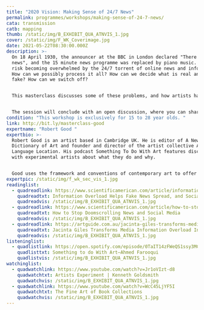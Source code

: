 ```yaml
---
title: "2020 Vision: Making Sense of 24/7 News"
permalink: programmes/workshops/making-sense-of-24-7-news/
cata: transmission
catb: mapping
thumb: /static/img/B_EXHIBIT_QUA_ATNVIS_1.jpg
cover: /static/img/F_WK_Coverimage.jpg
date: 2021-05-22T08:30:00.000Z
description: >-
  On 18 April 1930, the announcer at the BBC in London declared "There is no
  news", and the 15 minute news programme was replaced by piano music. Today, we
  risk becoming overwhelmed by the 24/7 torrent of online news and information.
  How can we possibly process it all? How can we decide what is real and what is
  fake? How can we switch off?


  This masterclass discusses some of these problems, and how artists have responded to information in the age of the internet. The session will include a presentation on the move from analogue to digital information , a look at how some artists have chosen to respond to information overload and a conversation with Science Gallery Research Intern Vasudha Malani to investigate UK and Indian online search algorithms. How do search results differ by country, by region, and by language?


  The session will conclude with an open discussion, where you can share your perspectives on the world of information overload and how we can make sense of it all.
condition: "This workshop is exclusively for 15 to 28 year olds. "
link: http://bit.ly/masterclass-good
expertname: "Robert Good "
expertbio: >-
  Robert Good is an artist based in Cambridge UK. He is editor of A New
  Dictionary of Art and founder and director of the artist collective Art
  Language Location. His podcast Something To Do With Art features discussions
  with experimental artists about what they do and why.


  Good uses the framework and conventions of contemporary art to offer fresh perspectives. He says: "My work is frequently propositional in nature. I like to analyse a situation, try to understand it and then make work that re-presents it, reflecting back both the limitations of my understanding and my responses to it. As such, my work functions in some ways like a scientific hypothesis - it is offered for others to consider, validate or falsify."
expertpic: /static/img/f_wk_sec_vis_1.jpg
readinglist:
  - quadreadlink: https://www.scientificamerican.com/article/information-overload-helps-fake-news-spread-and-social-media-knows-it/
    quadreadtxt: Information Overload Helps Fake News Spread, and Social Media Knows It
    quadreadvis: /static/img/B_EXHIBIT_QUA_ATNVIS_1.jpg
  - quadreadlink: https://www.scientificamerican.com/article/how-to-stop-doomscrolling-news-and-social-media/
    quadreadtxt: How to Stop Doomscrolling News and Social Media
    quadreadvis: /static/img/B_EXHIBIT_QUA_ATNVIS_1.jpg
  - quadreadlink: https://artguide.com.au/jacinta-giles-transforms-media-information-overload-into-art/
    quadreadtxt: Jacinta Giles Transforms Media Information Overload Into Art
    quadreadvis: /static/img/B_EXHIBIT_QUA_ATNVIS_1.jpg
listeninglist:
  - quadlistlink: https://open.spotify.com/episode/0TaIT14zFWeQS1ssy3MCja
    quadlisttxt: Something to do With Art—Ahmed Farooqui
    quadlistvis: /static/img/B_EXHIBIT_QUA_ATNVIS_1.jpg
watchinglist:
  - quadwatchlink: https://www.youtube.com/watch?v=Jr1oVIzt-d8
    quadwatchtxt: Artists Experiment | Kenneth Goldsmith
    quadwatchvis: /static/img/B_EXHIBIT_QUA_ATNVIS_1.jpg
  - quadwatchlink: https://www.youtube.com/watch?v=WcC45LjYF5I
    quadwatchtxt: The Fine Art of Book Collections
    quadwatchvis: /static/img/B_EXHIBIT_QUA_ATNVIS_1.jpg
---
```

